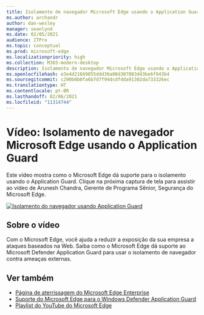 ```yaml
---
title: Isolamento de navegador Microsoft Edge usando o Application Guard
ms.author: archandr
author: dan-wesley
manager: seanlynd
ms.date: 02/05/2021
audience: ITPro
ms.topic: conceptual
ms.prod: microsoft-edge
ms.localizationpriority: high
ms.collection: M365-modern-desktop
description: Isolamento de navegador Microsoft Edge usando o Application Guard
ms.openlocfilehash: e3e4d21669055ddd36a08d307083d43be6f943b4
ms.sourcegitcommit: c290b0b0fa6b7d7f94dcdfdda91302da733326ec
ms.translationtype: HT
ms.contentlocale: pt-BR
ms.lasthandoff: 02/06/2021
ms.locfileid: "11314744"
---
```

# Vídeo: Isolamento de navegador Microsoft Edge usando o Application Guard

Este vídeo mostra como o Microsoft Edge dá suporte para o isolamento usando o Application Guard. Clique na próxima captura de tela para assistir ao vídeo de Arunesh Chandra, Gerente de Programa Sênior, Segurança do Microsoft Edge.

[![Isolamento do navegador usando Application Guard]( media/microsoft-edge-video-security-application-guard/0.png)](http://www.youtube.com/watch?v=zQjaRqNXMqw "Browser isolation using Application Guard")

##  <a name="about-the-video"></a>Sobre o vídeo

Com o Microsoft Edge, você ajuda a reduzir a exposição da sua empresa a ataques baseados na Web. Saiba como o Microsoft Edge dá suporte ao Microsoft Defender Application Guard para usar o isolamento de navegador contra ameaças externas.

##  <a name="see-also"></a>Ver também

- [Página de aterrissagem do Microsoft Edge Enterprise](https://aka.ms/EdgeEnterprise)
- [Suporte do Microsoft Edge para o Windows Defender Application Guard](microsoft-edge-security-windows-defender-application-guard.md)
- [Playlist do YouTube do Microsoft Edge](https://www.youtube.com/playlist?list=PLXtHYVsvn_b-uXh1tMeYpT-0iD8tD3tFy)